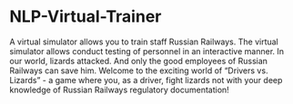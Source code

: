 # NLP-Virtual-Trainer
A virtual simulator allows you to train staff Russian Railways. The virtual simulator allows conduct testing of personnel in an interactive manner.
In our world, lizards attacked. And only the good employees of Russian Railways can save him.
Welcome to the exciting world of “Drivers vs. Lizards” - a game where you, as a driver, fight lizards not with your deep knowledge of Russian Railways regulatory documentation!
